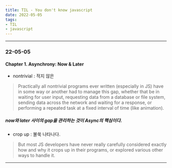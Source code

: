 ```yaml
---
title: TIL - You don't know javascript 
date: 2022-05-05
tags:
- TIL
- javascript
---
```

---
### 22-05-05 
#### Chapter 1. Asynchrony: Now & Later

- nontrivial : 적지 않은
> Practically all nontrivial programs ever written (especially in JS) have in some way or another had to manage this gap, whether that be in waiting for user input, requesting data from a database or file system, sending data across the network and waiting for a response, or performing a repeated task at a fixed interval of time (like animation).

##### now와 later 사이의 gap을 관리하는 것이 Async의 핵심이다.  

- crop up : 불쑥 나타나다.
> But most JS developers have never really carefully considered exactly how and why it crops up in their programs, or explored various other ways to handle it.

--- 
